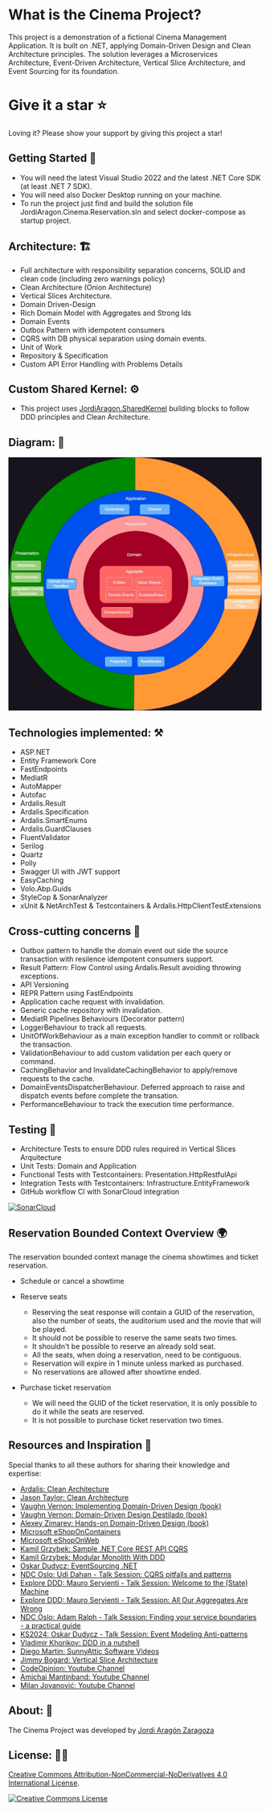 What is the Cinema Project?
=====================
This project is a demonstration of a fictional Cinema Management Application. It is built on .NET, applying Domain-Driven Design and Clean Architecture principles. The solution leverages a Microservices Architecture, Event-Driven Architecture, Vertical Slice Architecture, and Event Sourcing for its foundation.

# Give it a star ⭐

Loving it? Please show your support by giving this project a star!

## Getting Started 🏃

- You will need the latest Visual Studio 2022 and the latest .NET Core SDK (at least .NET 7 SDK).
- You will need also Docker Desktop running on your machine.
- To run the project just find and build the solution file JordiAragon.Cinema.Reservation.sln and select docker-compose as startup project.

## Architecture: 🏗️

- Full architecture with responsibility separation concerns, SOLID and clean code (including zero warnings policy)
- Clean Architecture (Onion Architecture)
- Vertical Slices Architecture.
- Domain Driven-Design 
- Rich Domain Model with Aggregates and Strong Ids
- Domain Events
- Outbox Pattern with idempotent consumers
- CQRS with DB physical separation using domain events. 
- Unit of Work
- Repository & Specification
- Custom API Error Handling with Problems Details

## Custom Shared Kernel: ⚙️
- This project uses [JordiAragon.SharedKernel](https://github.com/jordiaragonzaragoza/JordiAragon.SharedKernel) building blocks to follow DDD principles and Clean Architecture. 

## Diagram: 📍

![JordiAragon.Cinema - Clean architecture graph](./docs/CleanArchitecture.jpg)

## Technologies implemented: ⚒️

- ASP.NET
- Entity Framework Core
- FastEndpoints
- MediatR
- AutoMapper
- Autofac
- Ardalis.Result
- Ardalis.Specification
- Ardalis.SmartEnums
- Ardalis.GuardClauses
- FluentValidator
- Serilog
- Quartz
- Polly
- Swagger UI with JWT support
- EasyCaching
- Volo.Abp.Guids
- StyleCop & SonarAnalyzer
- xUnit & NetArchTest & Testcontainers & Ardalis.HttpClientTestExtensions

## Cross-cutting concerns 🏃

- Outbox pattern to handle the domain event out side the source transaction with resilence idempotent consumers support.
- Result Pattern: Flow Control using Ardalis.Result avoiding throwing exceptions.
- API Versioning
- REPR Pattern using FastEndpoints
- Application cache request with invalidation.
- Generic cache repository with invalidation.
- MediatR Pipelines Behaviours (Decorator pattern)
 - LoggerBehaviour to track all requests.
 - UnitOfWorkBehaviour as a main exception handler to commit or rollback the transaction.
 - ValidationBehaviour to add custom validation per each query or command.
 - CachingBehavior and InvalidateCachingBehavior to apply/remove requests to the cache.
 - DomainEventsDispatcherBehaviour. Deferred approach to raise and dispatch events before complete the transation.
 - PerformanceBehaviour to track the execution time performance.

## Testing 🧪

- Architecture Tests to ensure DDD rules required in Vertical Slices Arquitecture
- Unit Tests: Domain and Application
- Functional Tests with Testcontainers: Presentation.HttpRestfulApi
- Integration Tests with Testcontainers: Infrastructure.EntityFramework
- GitHub workflow CI with SonarCloud integration

[![SonarCloud](https://sonarcloud.io/images/project_badges/sonarcloud-white.svg)](https://sonarcloud.io/summary/new_code?id=jordiaragonzaragoza_JordiAragon.Cinema)

## Reservation Bounded Context Overview 🌍

The reservation bounded context manage the cinema showtimes and ticket reservation.

- Schedule or cancel a showtime
    
- Reserve seats
    - Reserving the seat response will contain a GUID of the reservation, also the number of seats, the auditorium used and the movie that will be played.
    - It should not be possible to reserve the same seats two times.
    - It shouldn't be possible to reserve an already sold seat.
    - All the seats, when doing a reservation, need to be contiguous.
    - Reservation will expire in 1 minute unless marked as purchased.
    - No reservations are allowed after showtime ended.

- Purchase ticket reservation
    - We will need the GUID of the ticket reservation, it is only possible to do it while the seats are reserved.
    - It is not possible to purchase ticket reservation two times.
 
## Resources and Inspiration 🙏

Special thanks to all these authors for sharing their knowledge and expertise:

- <a href="https://github.com/ardalis/CleanArchitecture" target="_blank">Ardalis: Clean Architecture</a>
- <a href="https://github.com/jasontaylordev/CleanArchitecture" target="_blank">Jason Taylor: Clean Architecture</a>
- <a href="https://www.oreilly.com/library/view/implementing-domain-driven-design/9780133039900/" target="_blank">Vaughn Vernon: Implementing Domain-Driven Design (book)</a>
- <a href="https://kalele.io/books/ddd-destilado/" target="_blank">Vaughn Vernon: Domain-Driven Design Destilado (book)</a>
- <a href="https://www.amazon.com/Hands-Domain-Driven-Design-NET-ebook/dp/B07C5WSR9B" target="_blank">Alexey Zimarev: Hands-on Domain-Driven Design (book)</a>
- <a href="https://github.com/dotnet-architecture/eShopOnContainers" target="_blank">Microsoft eShopOnContainers</a>
- <a href="https://github.com/dotnet-architecture/eShopOnWeb" target="_blank">Microsoft eShopOnWeb</a>
- <a href="https://github.com/kgrzybek/sample-dotnet-core-cqrs-api" target="_blank">Kamil Grzybek: Sample .NET Core REST API CQRS</a>
- <a href="https://github.com/kgrzybek/modular-monolith-with-ddd" target="_blank">Kamil Grzybek: Modular Monolith With DDD</a>
- <a href="https://github.com/oskardudycz/EventSourcing.NetCore" target="_blank">Oskar Dudycz: EventSourcing .NET</a>
- <a href="https://www.youtube.com/watch?v=Lw04HRF8ies" target="_blank">NDC Oslo: Udi Dahan - Talk Session: CQRS pitfalls and patterns</a>
- <a href="https://www.youtube.com/watch?v=26xrX113KZc" target="_blank">Explore DDD: Mauro Servienti - Talk Session: Welcome to the (State) Machine</a>
- <a href="https://www.youtube.com/watch?v=KkzvQSuYd5I" target="_blank">Explore DDD: Mauro Servienti - Talk Session: All Our Aggregates Are Wrong</a>
- <a href="https://www.youtube.com/watch?v=tVnIUZbsxWI" target="_blank">NDC Oslo: Adam Ralph - Talk Session: Finding your service boundaries - a practical guide</a>
- <a href="https://www.confluent.io/events/kafka-summit-london-2024/event-modeling-anti-patterns/" target="_blank">KS2024: Oskar Dudycz - Talk Session: Event Modeling Anti-patterns</a>
- <a href="https://www.youtube.com/watch?v=kPV1SkdSnhE" target="_blank">Vladimir Khorikov: DDD in a nutshell</a>
- <a href="https://odysee.com/@sunnyAtticSoftware:a?view=content" target="_blank">Diego Martin: SunnyAttic Software Videos</a>
- <a href="https://www.youtube.com/watch?v=SUiWfhAhgQw" target="_blank">Jimmy Bogard: Vertical Slice Architecture</a>
- <a href="https://www.youtube.com/@CodeOpinion" target="_blank">CodeOpinion: Youtube Channel</a>
- <a href="https://www.youtube.com/@amantinband" target="_blank">Amichai Mantinband: Youtube Channel</a>
- <a href="https://www.youtube.com/@MilanJovanovicTech" target="_blank">Milan Jovanović: Youtube Channel</a>

## About: 🧐

The Cinema Project was developed by <a href="https://www.linkedin.com/in/jordiaragonzaragoza/" target="_blank">Jordi Aragón Zaragoza</a>

## License: 👮‍♂️

[Creative Commons Attribution-NonCommercial-NoDerivatives 4.0 International License](http://creativecommons.org/licenses/by-nc-nd/4.0/).

[![Creative Commons License](https://i.creativecommons.org/l/by-nc-nd/4.0/88x31.png)](http://creativecommons.org/licenses/by-nc-nd/4.0/)
